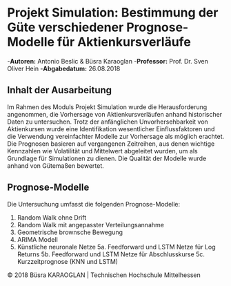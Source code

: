 # Projekt Simulation: Bestimmung der Güte verschiedener Prognose-Modelle für Aktienkursverläufe

-**Autoren:** Antonio Beslic & Büsra Karaoglan
-**Professor:** Prof. Dr. Sven Oliver Hein
-**Abgabedatum:** 26.08.2018

## Inhalt der Ausarbeitung
Im Rahmen des Moduls Projekt Simulation wurde die Herausforderung angenommen, die Vorhersage von Aktienkursverläufen anhand historischer Daten zu untersuchen. Trotz der anfänglichen Unvorhersehbarkeit von Aktienkursen wurde eine Identifikation wesentlicher Einflussfaktoren und die Verwendung vereinfachter Modelle zur Vorhersage als möglich erachtet. Die Prognosen basieren auf vergangenen Zeitreihen, aus denen wichtige Kennzahlen wie Volatilität und Mittelwert abgeleitet wurden, um als Grundlage für Simulationen zu dienen. Die Qualität der Modelle wurde anhand von Gütemaßen bewertet.

## Prognose-Modelle
Die Untersuchung umfasst die folgenden Prognose-Modelle:
1. Random Walk ohne Drift
2. Random Walk mit angepasster Verteilungsannahme
3. Geometrische brownsche Bewegung
4. ARIMA Modell
5. Künstliche neuronale Netze
   5a. Feedforward und LSTM Netze für Log Returns
   5b. Feedforward und LSTM Netze für Abschlusskurse
   5c. Kurzzeitprognose (KNN und LSTM)

© 2018 Büsra KARAOGLAN | Technischen Hochschule Mittelhessen
